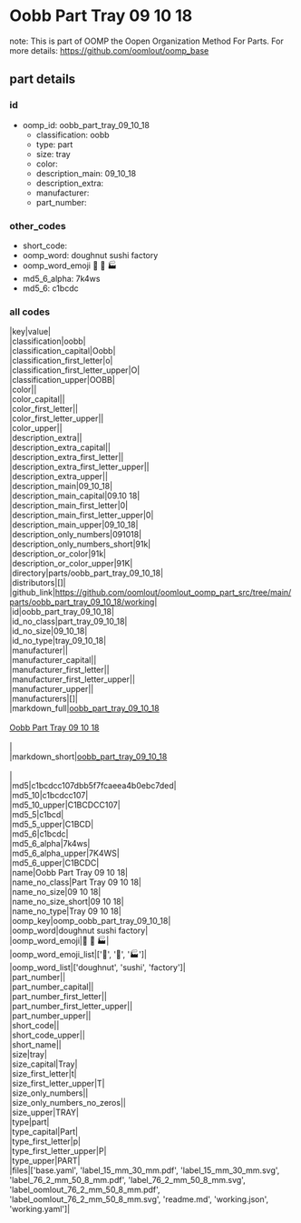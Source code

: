 # Oobb Part Tray 09 10 18  

note: This is part of OOMP the Oopen Organization Method For Parts. For more details: https://github.com/oomlout/oomp_base

##  part details





### id
* oomp_id: oobb_part_tray_09_10_18
  * classification: oobb
  * type: part
  * size: tray
  * color: 
  * description_main: 09_10_18
  * description_extra: 
  * manufacturer: 
  * part_number: 

### other_codes
* short_code: 
* oomp_word: doughnut sushi factory
* oomp_word_emoji :doughnut: :sushi: :factory:
* md5_6_alpha: 7k4ws
* md5_6: c1bcdc

### all codes 
|key|value|  
|classification|oobb|  
|classification_capital|Oobb|  
|classification_first_letter|o|  
|classification_first_letter_upper|O|  
|classification_upper|OOBB|  
|color||  
|color_capital||  
|color_first_letter||  
|color_first_letter_upper||  
|color_upper||  
|description_extra||  
|description_extra_capital||  
|description_extra_first_letter||  
|description_extra_first_letter_upper||  
|description_extra_upper||  
|description_main|09_10_18|  
|description_main_capital|09.10 18|  
|description_main_first_letter|0|  
|description_main_first_letter_upper|0|  
|description_main_upper|09_10_18|  
|description_only_numbers|091018|  
|description_only_numbers_short|91k|  
|description_or_color|91k|  
|description_or_color_upper|91K|  
|directory|parts/oobb_part_tray_09_10_18|  
|distributors|[]|  
|github_link|https://github.com/oomlout/oomlout_oomp_part_src/tree/main/parts/oobb_part_tray_09_10_18/working|  
|id|oobb_part_tray_09_10_18|  
|id_no_class|part_tray_09_10_18|  
|id_no_size|09_10_18|  
|id_no_type|tray_09_10_18|  
|manufacturer||  
|manufacturer_capital||  
|manufacturer_first_letter||  
|manufacturer_first_letter_upper||  
|manufacturer_upper||  
|manufacturers|[]|  
|markdown_full|[oobb_part_tray_09_10_18](https://github.com/oomlout/oomlout_oomp_part_src/tree/main/parts/oobb_part_tray_09_10_18/working)<br>[](https://github.com/oomlout/oomlout_oomp_part_src/tree/main/parts/oobb_part_tray_09_10_18/working)<br>[Oobb Part Tray 09 10 18](https://github.com/oomlout/oomlout_oomp_part_src/tree/main/parts/oobb_part_tray_09_10_18/working)<br><br>|  
|markdown_short|[oobb_part_tray_09_10_18](https://github.com/oomlout/oomlout_oomp_part_src/tree/main/parts/oobb_part_tray_09_10_18/working)<br><br>|  
|md5|c1bcdcc107dbb5f7fcaeea4b0ebc7ded|  
|md5_10|c1bcdcc107|  
|md5_10_upper|C1BCDCC107|  
|md5_5|c1bcd|  
|md5_5_upper|C1BCD|  
|md5_6|c1bcdc|  
|md5_6_alpha|7k4ws|  
|md5_6_alpha_upper|7K4WS|  
|md5_6_upper|C1BCDC|  
|name|Oobb Part Tray 09 10 18|  
|name_no_class|Part Tray 09 10 18|  
|name_no_size|09 10 18|  
|name_no_size_short|09 10 18|  
|name_no_type|Tray 09 10 18|  
|oomp_key|oomp_oobb_part_tray_09_10_18|  
|oomp_word|doughnut sushi factory|  
|oomp_word_emoji|:doughnut: :sushi: :factory:|  
|oomp_word_emoji_list|[':doughnut:', ':sushi:', ':factory:']|  
|oomp_word_list|['doughnut', 'sushi', 'factory']|  
|part_number||  
|part_number_capital||  
|part_number_first_letter||  
|part_number_first_letter_upper||  
|part_number_upper||  
|short_code||  
|short_code_upper||  
|short_name||  
|size|tray|  
|size_capital|Tray|  
|size_first_letter|t|  
|size_first_letter_upper|T|  
|size_only_numbers||  
|size_only_numbers_no_zeros||  
|size_upper|TRAY|  
|type|part|  
|type_capital|Part|  
|type_first_letter|p|  
|type_first_letter_upper|P|  
|type_upper|PART|  
|files|['base.yaml', 'label_15_mm_30_mm.pdf', 'label_15_mm_30_mm.svg', 'label_76_2_mm_50_8_mm.pdf', 'label_76_2_mm_50_8_mm.svg', 'label_oomlout_76_2_mm_50_8_mm.pdf', 'label_oomlout_76_2_mm_50_8_mm.svg', 'readme.md', 'working.json', 'working.yaml']|  
